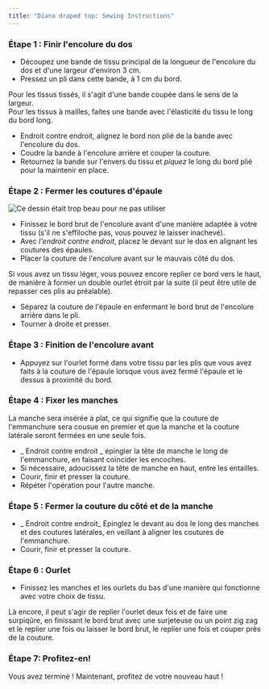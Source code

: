 ```yaml
---
title: "Diana draped top: Sewing Instructions"
---
```


### Étape 1 : Finir l'encolure du dos

- Découpez une bande de tissu principal de la longueur de l'encolure du dos et d'une largeur d'environ 3 cm.
- Pressez un pli dans cette bande, à 1 cm du bord.

<Tip>

Pour les tissus tissés, il s'agit d'une bande coupée dans le sens de la largeur.  
Pour les tissus à mailles, faites une bande avec l'élasticité du tissu le long du bord long.

</Tip>

- Endroit contre endroit, alignez le bord non plié de la bande avec l'encolure du dos.
- Coudre la bande à l'encolure arrière et couper la couture.
- Retournez la bande sur l'envers du tissu et _piquez_ le long du bord plié pour la maintenir en place.

### Étape 2 : Fermer les coutures d'épaule

![Ce dessin était trop beau pour ne pas utiliser](neckline.jpg)

- Finissez le bord brut de l'encolure avant d'une manière adaptée à votre tissu (s'il ne s'effiloche pas, vous pouvez le laisser inachevé).
- Avec _l'endroit contre endroit_, placez le devant sur le dos en alignant les coutures des épaules.
- Placer la couture de l'encolure avant sur le mauvais côté du dos.

<Note>

Si vous avez un tissu léger, vous pouvez encore replier ce bord vers le haut, de manière à former un double ourlet étroit par la suite (il peut être utile de repasser ces plis au préalable).

</Note>

- Séparez la couture de l'épaule en enfermant le bord brut de l'encolure arrière dans le pli.
- Tourner à droite et presser.

### Étape 3 : Finition de l'encolure avant

- Appuyez sur l'ourlet formé dans votre tissu par les plis que vous avez faits à la couture de l'épaule lorsque vous avez fermé l'épaule et le dessus à proximité du bord.

### Étape 4 : Fixer les manches

La manche sera insérée à plat, ce qui signifie que la couture de l'emmanchure sera cousue en premier et que la manche et la couture latérale seront fermées en une seule fois.

- _ Endroit contre endroit _ épingler la tête de manche le long de l'emmanchure, en faisant coïncider les encoches.
- Si nécessaire, adoucissez la tête de manche en haut, entre les entailles.
- Courir, finir et presser la couture.
- Répéter l'opération pour l'autre manche.

### Étape 5 : Fermer la couture du côté et de la manche

- _ Endroit contre endroit_ Epinglez le devant au dos le long des manches et des coutures latérales, en veillant à aligner les coutures de l'emmanchure.
- Courir, finir et presser la couture.

### Étape 6 : Ourlet

- Finissez les manches et les ourlets du bas d'une manière qui fonctionne avec votre choix de tissu.

<Note>

Là encore, il peut s'agir de replier l'ourlet deux fois et de faire une surpiqûre, en finissant le bord brut avec une surjeteuse
ou un point zig zag et le replier une fois ou laisser le bord brut, le replier une fois et couper près de la couture.

</Note>

### Étape 7: Profitez-en!

Vous avez terminé ! Maintenant, profitez de votre nouveau haut !
